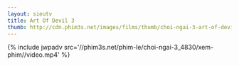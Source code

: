 ```yaml
---
layout: sieutv
title: Art Of Devil 3
thumb: http://cdn.phim3s.net/images/films/thumb/choi-ngai-3-art-of-devil-3-2008.jpg
---
```

{% include jwpadv src='//phim3s.net/phim-le/choi-ngai-3_4830/xem-phim//video.mp4' %}